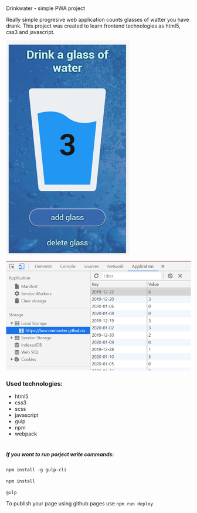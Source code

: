 # 
Drinkwater - simple PWA project

Really simple progresive web application counts glasses of watter you have drank. This project was created to learn frontend technologies as html5, css3 and javascript.

![](/dist/assets/img/drink-water.png)


![](/dist/assets/img/drink-water2.png)


### Used technologies:

* html5
* css3
* scss
* javascript
* gulp
* npm
* webpack

#
##### If you wont to run porject write commands:

`npm install -g gulp-cli`

`npm install`

`gulp`

To publish your page using github pages use `npm run deploy`
